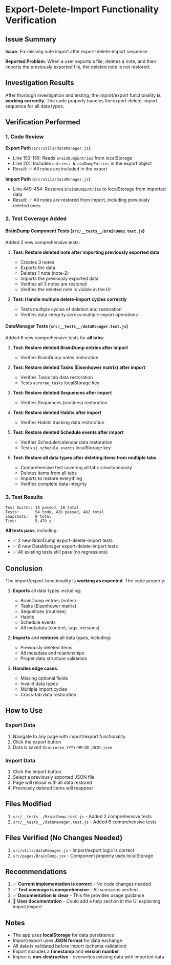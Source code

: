 # Export-Delete-Import Functionality Verification

## Issue Summary

**Issue**: Fix missing note import after export-delete-import sequence

**Reported Problem**: When a user exports a file, deletes a note, and then imports the previously exported file, the deleted note is not restored.

## Investigation Results

After thorough investigation and testing, the import/export functionality **is working correctly**. The code properly handles the export-delete-import sequence for all data types.

## Verification Performed

### 1. Code Review

**Export Path** (`src/utils/dataManager.js`):

- Line 153-159: Reads `brainDumpEntries` from localStorage
- Line 201: Includes `entries: brainDumpEntries` in the export object
- Result: ✅ All notes are included in the export

**Import Path** (`src/utils/dataManager.js`):

- Line 449-454: Restores `brainDumpEntries` to localStorage from imported data
- Result: ✅ All notes are restored from import, including previously deleted ones

### 2. Test Coverage Added

#### BrainDump Component Tests (`src/__tests__/BrainDump.test.js`)

Added 2 new comprehensive tests:

1. **Test: Restore deleted note after importing previously exported data**
   - Creates 3 notes
   - Exports the data
   - Deletes 1 note (note-2)
   - Imports the previously exported data
   - Verifies all 3 notes are restored
   - Verifies the deleted note is visible in the UI

2. **Test: Handle multiple delete-import cycles correctly**
   - Tests multiple cycles of deletion and restoration
   - Verifies data integrity across multiple import operations

#### DataManager Tests (`src/__tests__/dataManager.test.js`)

Added 6 new comprehensive tests for **all tabs**:

1. **Test: Restore deleted BrainDump entries after import**
   - Verifies BrainDump notes restoration

2. **Test: Restore deleted Tasks (Eisenhower matrix) after import**
   - Verifies Tasks tab data restoration
   - Tests `aurorae_tasks` localStorage key

3. **Test: Restore deleted Sequences after import**
   - Verifies Sequences (routines) restoration

4. **Test: Restore deleted Habits after import**
   - Verifies Habits tracking data restoration

5. **Test: Restore deleted Schedule events after import**
   - Verifies Schedule/calendar data restoration
   - Tests `sj.schedule.events` localStorage key

6. **Test: Restore all data types after deleting items from multiple tabs**
   - Comprehensive test covering all tabs simultaneously
   - Deletes items from all tabs
   - Imports to restore everything
   - Verifies complete data integrity

### 3. Test Results

```
Test Suites: 18 passed, 18 total
Tests:       54 todo, 428 passed, 482 total
Snapshots:   0 total
Time:        5.479 s
```

**All tests pass**, including:

- ✅ 2 new BrainDump export-delete-import tests
- ✅ 6 new DataManager export-delete-import tests
- ✅ All existing tests still pass (no regressions)

## Conclusion

The import/export functionality is **working as expected**. The code properly:

1. **Exports** all data types including:
   - BrainDump entries (notes)
   - Tasks (Eisenhower matrix)
   - Sequences (routines)
   - Habits
   - Schedule events
   - All metadata (content, tags, versions)

2. **Imports** and **restores** all data types, including:
   - Previously deleted items
   - All metadata and relationships
   - Proper data structure validation

3. **Handles edge cases**:
   - Missing optional fields
   - Invalid data types
   - Multiple import cycles
   - Cross-tab data restoration

## How to Use

### Export Data

1. Navigate to any page with import/export functionality
2. Click the export button
3. Data is saved to `aurorae_YYYY-MM-DD_UUID.json`

### Import Data

1. Click the import button
2. Select a previously exported JSON file
3. Page will reload with all data restored
4. Previously deleted items will reappear

## Files Modified

1. `src/__tests__/BrainDump.test.js` - Added 2 comprehensive tests
2. `src/__tests__/dataManager.test.js` - Added 6 comprehensive tests

## Files Verified (No Changes Needed)

1. `src/utils/dataManager.js` - Import/export logic is correct
2. `src/pages/BrainDump.jsx` - Component properly uses localStorage

## Recommendations

1. ✅ **Current implementation is correct** - No code changes needed
2. ✅ **Test coverage is comprehensive** - All scenarios verified
3. ✅ **Documentation is clear** - This file provides usage guidance
4. 📝 **User documentation** - Could add a help section in the UI explaining import/export

## Notes

- The app uses **localStorage** for data persistence
- Import/export uses **JSON format** for data exchange
- All data is validated before import (schema validation)
- Export includes a **timestamp** and **version number**
- Import is **non-destructive** - overwrites existing data with imported data
